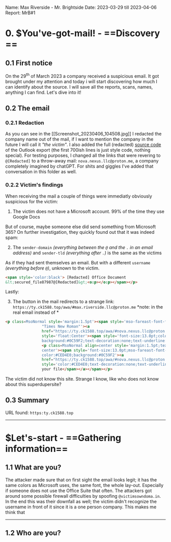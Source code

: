 Name:
	Max Riverside - Mr. Brightside
Date: 
	2023-03-29
		till
	2023-04-06
Report:
	MrB#1

# 0. $You've-got-mail! - ==Discovery ==
## 0.1 First notice
On the 29<sup>th</sup> of March 2023 a company received a suspicious email. It got brought under my attention and today i will start discovering how much I can identify about the source. I will save all the reports, scans, names, anything I can find. Let's dive into it!

## 0.2 The email
### 0.2.1 Redaction
As you can see in the [[Screenshot_20230406_104508.jpg]] I redacted the company name out of the mail, if I want to mention the company in the future I will call it *"the victim"*. I also added the full (redacted) [source code ](source_redacted.htm.md) of the Outlook export (the first 700ish lines is just style code, nothing special).
For testing purposes, I changed all the links that were revering to ``` @[Redacted]``` to a throw-away mail: ```nova.nexus.llc@proton.me```, a company completely imagined by chatGPT. For shits and giggles I've added that conversation in this folder as well. 

### 0.2.2 Victim's findings
When receiving the mail a couple of things were immediatly obviously suspicious for the victim:

1. The victim does not have a Microsoft account. 99% of the time they use Google Docs

But of course, maybe someone else did send something from Microsoft 365? On further investigation, they quickly found out that it was indeed spam:

2. The ```sender-domain``` *(everything between the ```@``` and the ```.``` in an email address)* and ```sender-tld``` *(everything after ```.```)* is the same as the victims

As if they had sent themselves an email. But with a different ```username``` *(everything before ```@```)*, unknown to the victim.
``` html
<span style='color:black'> [Redacted] Office Document
&lt;secured_file87987@[Redacted]&gt;<o:p></o:p></span></p>
```

Lastly:

3. The button in the mail redirects to a strange link: ```https://ty.ck1588.top/awa/#max.riverside.llc@proton.me``` *note: in the real email instead of *
``` html
<p class=MsoNormal style='margin:1.5pt'><span style='mso-fareast-font-family:
                "Times New Roman"'><a
                href="https://ty.ck1588.top/awa/#nova.nexus.llc@proton.me"
                style='float:Center'><span style='font-size:13.0pt;color:#CED4E0;
                background:#0C59F2;text-decoration:none;text-underline:none'><o:p></o:p></span></a></span></p>
                <p class=MsoNormal align=center style='margin:1.5pt;text-align:
                center'><span style='font-size:13.0pt;mso-fareast-font-family:"Times New Roman";
                color:#CED4E0;background:#0C59F2'><a
                href="https://ty.ck1588.top/awa/#nova.nexus.llc@proton.me"><span
                style='color:#CED4E0;text-decoration:none;text-underline:none'>Get
                your file</span></a></span></p> 	
```

The victim did not know this site. Strange I know, like who does not know about this superdupersite?

## 0.3 Summary
URL found:
	```https:ty.ck1588.top``` 

----


# $Let's-start - ==Gathering information==
## 1.1  What are you?
The attacker made sure that on first sight the email looks legit; it has the same colors as Microsoft uses, the same font, the whole lay-out. Especially if someone does not use the Office Suite that often. 
The attackers got around some possible firewall difficulties by spoofing ```@victimsowndoma.in```. In the end this was their downfall as well; the victim didn't recognize the username in front of it since it is a one person company.
This makes me think that 

---
## 1.2 Who are you? 
